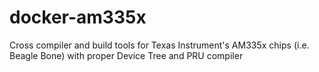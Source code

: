 # docker-am335x
Cross compiler and build tools for Texas Instrument's AM335x chips (i.e. Beagle Bone) with proper Device Tree and PRU compiler

